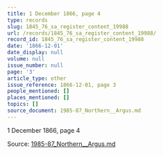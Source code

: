 ```yaml
---
title: 1 December 1866, page 4
type: records
slug: 1845_76_sa_register_content_19988
url: /records/1845_76_sa_register_content_19988/
record_id: 1845_76_sa_register_content_19988
date: '1866-12-01'
date_display: null
volume: null
issue_number: null
page: '3'
article_type: other
issue_reference: 1866-12-01, page 3
people_mentioned: []
places_mentioned: []
topics: []
source_document: 1985-87_Northern__Argus.md
---
```


1 December 1866, page 4

Source: [1985-87_Northern__Argus.md](/downloads/markdown/1985-87_Northern__Argus.md)
